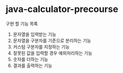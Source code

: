 # java-calculator-precourse

구현 할 기능 목록
1. 문자열을 입력받는 기능
2. 문자열을 구분자를 기준으로 분리하는 기능
3. 커스텀 구분자를 지정하는 기능
4. 잘못된 값을 입력할 경우 예외처리하는 기능
5. 숫자를 더하는 기능
6. 결과를 출력하는 기능
